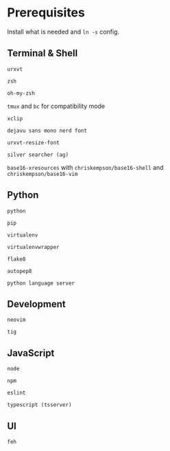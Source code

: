 # Prerequisites
Install what is needed and `ln -s` config.

## Terminal & Shell
`urxvt`

`zsh`

`oh-my-zsh`

`tmux` and `bc` for compatibility mode

`xclip`

`dejavu sans mono nerd font`

`urxvt-resize-font`

`silver searcher (ag)`

`base16-xresources` with `chriskempson/base16-shell` and `chriskempson/base16-vim`


## Python
`python`

`pip`

`virtualenv`

`virtualenvwrapper`

`flake8`

`autopep8`

`python language server`


## Development
`neovim`

`tig`


## JavaScript
`node`

`npm`

`eslint`

`typescript (tsserver)`


## UI
`feh`
